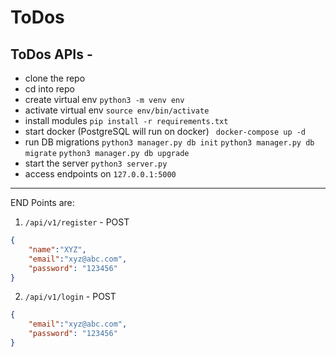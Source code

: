 # ToDos
ToDos APIs - 
------------------
* clone the repo
* cd into repo
* create virtual env
`python3 -m venv env`
* activate virtual env
`source env/bin/activate`
* install modules
`pip install -r requirements.txt`
* start docker (PostgreSQL will run on docker)
` docker-compose up -d`
* run DB migrations
`python3 manager.py db init`
`python3 manager.py db migrate`
`python3 manager.py db upgrade`
* start the server
`python3 server.py`
* access endpoints on `127.0.0.1:5000`
-----
END Points are:
1. `/api/v1/register` - POST
```json
{
    "name":"XYZ",
    "email":"xyz@abc.com",
    "password": "123456"
}
```
2. `/api/v1/login` - POST
```json
{
    "email":"xyz@abc.com",
    "password": "123456"
}
```
